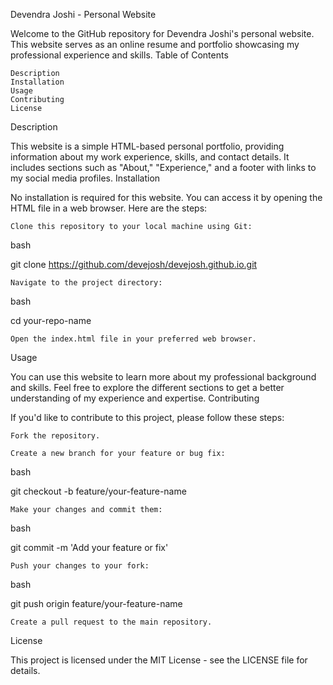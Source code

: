 Devendra Joshi - Personal Website

Welcome to the GitHub repository for Devendra Joshi's personal website. This website serves as an online resume and portfolio showcasing my professional experience and skills.
Table of Contents

    Description
    Installation
    Usage
    Contributing
    License

Description

This website is a simple HTML-based personal portfolio, providing information about my work experience, skills, and contact details. It includes sections such as "About," "Experience," and a footer with links to my social media profiles.
Installation

No installation is required for this website. You can access it by opening the HTML file in a web browser. Here are the steps:

    Clone this repository to your local machine using Git:

bash

git clone https://github.com/devejosh/devejosh.github.io.git

    Navigate to the project directory:

bash

cd your-repo-name

    Open the index.html file in your preferred web browser.

Usage

You can use this website to learn more about my professional background and skills. Feel free to explore the different sections to get a better understanding of my experience and expertise.
Contributing

If you'd like to contribute to this project, please follow these steps:

    Fork the repository.

    Create a new branch for your feature or bug fix:

bash

git checkout -b feature/your-feature-name

    Make your changes and commit them:

bash

git commit -m 'Add your feature or fix'

    Push your changes to your fork:

bash

git push origin feature/your-feature-name

    Create a pull request to the main repository.

License

This project is licensed under the MIT License - see the LICENSE file for details.